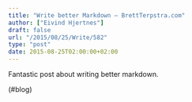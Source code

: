 ```yaml
---
title: "Write better Markdown – BrettTerpstra.com"
author: ["Eivind Hjertnes"]
draft: false
url: "/2015/08/25/Write/582"
type: "post"
date: 2015-08-25T02:00:00+02:00
---
```


Fantastic post about writing better markdown.

(#blog)
